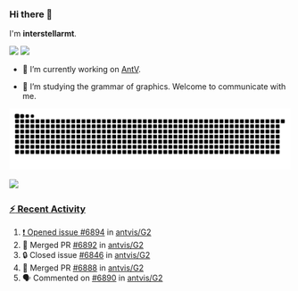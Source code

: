 ### Hi there 👋

I'm **interstellarmt**.

[![](https://img.shields.io/endpoint?url=https://awards.antv.vision/interstellarmt-g2-contributor.json)](https://github.com/antvis/g2)
[![](https://img.shields.io/endpoint?url=https://awards.antv.vision/interstellarmt-gpt-vis-contributor.json)](https://github.com/antvis/gpt-vis)

- 🔭 I’m currently working on [AntV](https://github.com/antvis).

- 📖 I’m studying the grammar of graphics. Welcome to communicate with me.

![](https://raw.githubusercontent.com/interstellarmt/interstellarmt/refs/heads/output/github-contribution-grid-snake.svg)
<div>
  <a href="https://github.com/interstellarmt">
  <img height="180em" src="https://github-readme-stats-eight-theta.vercel.app/api?username=interstellarmt&show_icons=true&include_all_commits=true&count_private=true&theme=tokyonight"/>
</div>
    
### :zap: Recent Activity

<!--START_SECTION:activity-->
1. ❗ Opened issue [#6894](https://github.com/antvis/G2/issues/6894) in [antvis/G2](https://github.com/antvis/G2)
2. 🎉 Merged PR [#6892](https://github.com/antvis/G2/pull/6892) in [antvis/G2](https://github.com/antvis/G2)
3. 🔒 Closed issue [#6846](https://github.com/antvis/G2/issues/6846) in [antvis/G2](https://github.com/antvis/G2)
4. 🎉 Merged PR [#6888](https://github.com/antvis/G2/pull/6888) in [antvis/G2](https://github.com/antvis/G2)
5. 🗣 Commented on [#6890](https://github.com/antvis/G2/pull/6890#issuecomment-2893332434) in [antvis/G2](https://github.com/antvis/G2)
<!--END_SECTION:activity-->

